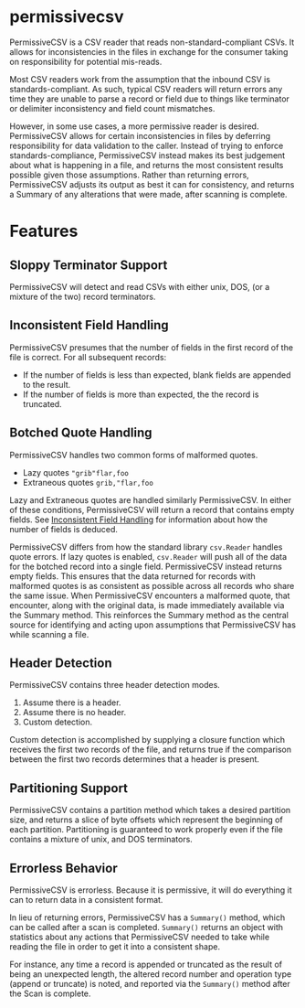 permissivecsv
=============
PermissiveCSV is a CSV reader that reads non-standard-compliant CSVs. It allows for inconsistencies in the files in exchange for the consumer taking on responsibility for potential mis-reads.

Most CSV readers work from the assumption that the inbound CSV is standards-compliant. As such, typical CSV readers will return errors any time they are unable to parse a record or field due to things like terminator or delimiter inconsistency and field count mismatches.

However, in some use cases, a more permissive reader is desired. PermissiveCSV allows for certain inconsistencies in files by deferring responsibility for data validation to the caller. Instead of trying to enforce standards-compliance, PermissiveCSV instead makes its best judgement about what is happening in a file, and returns the most consistent results possible given those assumptions. Rather than returning errors, PermissiveCSV adjusts its output as best it can for consistency, and returns a Summary of any alterations that were made, after scanning is complete.

Features
========

Sloppy Terminator Support
-------------------------
PermissiveCSV will detect and read CSVs with either unix, DOS, (or a mixture of the two) record terminators.

Inconsistent Field Handling
----------------------------
PermissiveCSV presumes that the number of fields in the first record of the file is correct.
For all subsequent records:
 - If the number of fields is less than expected, blank fields are appended to the result.
 - If the number of fields is more than expected, the the record is truncated.

Botched Quote Handling
----------------------
PermissiveCSV handles two common forms of malformed quotes.
 - Lazy quotes `"grib"flar,foo`
 - Extraneous quotes `grib,"flar,foo`

Lazy and Extraneous quotes are handled similarly PermissiveCSV. In either
of these conditions, PermissiveCSV will return a record that contains empty
fields. See [Inconsistent Field Handling]() for information about how the
number of fields is deduced.

PermissiveCSV differs from how the standard library `csv.Reader` handles quote
errors. If lazy quotes is enabled, `csv.Reader` will push all of the data for
the botched record into a single field. PermissiveCSV instead returns empty
fields. This ensures that the data returned for records with malformed quotes is
as consistent as possible across all records who share the same issue. When
PermissiveCSV encounters a malformed quote, that encounter, along with the
original data, is made immediately available via the Summary method. This
reinforces the Summary method as the central source for identifying and acting
upon assumptions that PermissiveCSV has while scanning a file.

Header Detection
----------------
PermissiveCSV contains three header detection modes.
1) Assume there is a header.
1) Assume there is no header.
1) Custom detection.

Custom detection is accomplished by supplying a closure function which receives the first two records of the file, and returns true if the comparison between the first two records determines that a header is present.

Partitioning Support
--------------------
PermissiveCSV contains a partition method which takes a desired partition size, and returns a slice of byte offsets which represent the beginning of each partition. Partitioning is guaranteed to work properly even if the file contains a mixture of unix, and DOS terminators.

Errorless Behavior
------------------
PermissiveCSV is errorless. Because it is permissive, it will do everything it can to return data in a consistent format.

In lieu of returning errors, PermissiveCSV has a `Summary()` method, which can be called after a scan is completed. `Summary()` returns an object with statistics about any actions that PermissiveCSV needed to take while reading the file in order to get it into a consistent shape.

For instance, any time a record is appended or truncated as the result of being an unexpected length, the altered record number and operation type (append or truncate) is noted, and reported via the `Summary()` method after the Scan is complete.

